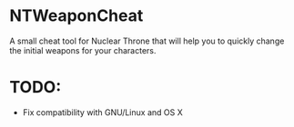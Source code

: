 NTWeaponCheat
=============

A small cheat tool for Nuclear Throne that will help you to quickly change the initial weapons for your characters.

TODO:
=====
- Fix compatibility with GNU/Linux and OS X
